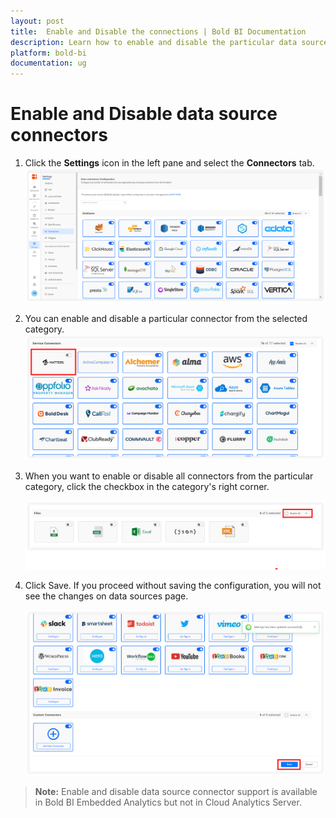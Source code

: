 ```yaml
---
layout: post
title:  Enable and Disable the connections | Bold BI Documentation
description: Learn how to enable and disable the particular data source connections from the connection tab in the Bold BI Embedded.
platform: bold-bi
documentation: ug
---
```


# Enable and Disable data source connectors

1. Click the **Settings** icon in the left pane and select the  **Connectors** tab.
    ![Page view](/static/assets/working-with-datasource/images/enable-disable1.png)

2. You can enable and disable a particular connector from the selected category.
      ![Page view](/static/assets/working-with-datasource/images/enable-disable2.png)

3. When you want to enable or disable all connectors from the particular category, click the checkbox in the category's right corner.
    
    ![Page view](/static/assets/working-with-datasource/images/enable-disable3.png)

4. Click Save. If you proceed without saving the configuration, you will not see the changes on data sources page.

    ![Page view](/static/assets/working-with-datasource/images/enable-disable4.png)

> **Note:** Enable and disable data source connector support is available in Bold BI Embedded Analytics but not in Cloud Analytics Server.